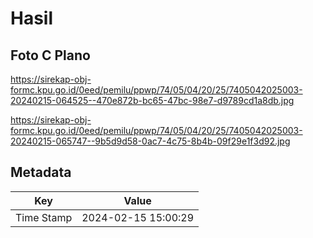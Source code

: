 # Hasil

## Foto C Plano

https://sirekap-obj-formc.kpu.go.id/0eed/pemilu/ppwp/74/05/04/20/25/7405042025003-20240215-064525--470e872b-bc65-47bc-98e7-d9789cd1a8db.jpg

https://sirekap-obj-formc.kpu.go.id/0eed/pemilu/ppwp/74/05/04/20/25/7405042025003-20240215-065747--9b5d9d58-0ac7-4c75-8b4b-09f29e1f3d92.jpg


## Metadata

| Key        | Value               |
| ---------- | ------------------- |
| Time Stamp | 2024-02-15 15:00:29 |



